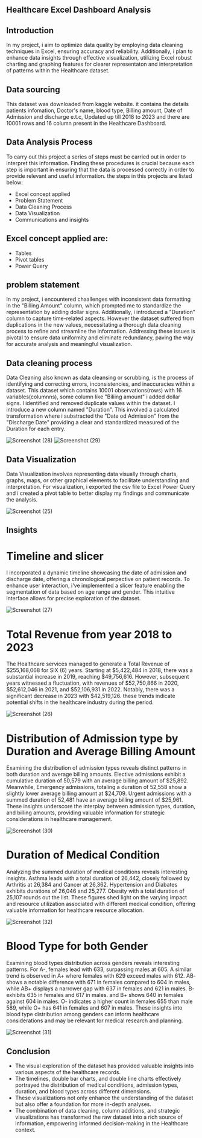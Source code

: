 ## Healthcare Excel Dashboard Analysis
## Introduction
In my project, i aim to optimize data quality by employing data cleaning techniques in Excel, ensuring accuracy and reliability. Additionally, i plan to enhance data insights through effective visualization, utilizing Excel robust charting and graphing features for clearer representaton and interpretation of patterns within the Healthcare dataset.

## Data sourcing 
This dataset was downloaded from kaggle website. it contains the details patients infomation, Doctor's name, blood type, Billing amount, Date of Admission and discharge e.t.c, Updated up till 2018 to 2023 and there are 10001 rows and 16 column present in the Healthcare Dashboard.

## Data Analysis Process
To carry out this project a series of steps must be carried out in order to interpret this information. Finding these procedures is crucial because each step is important in ensuring that the data is processed correctly in order to provide relevant and useful information. the steps in this projects are listed below:

- Excel concept applied
- Problem Statement 
- Data Cleaning Process
- Data Visualization
- Communications and insights

## Excel concept applied are:

- Tables
- Pivot tables 
- Power Query

## problem statement
In my project, i encountered chaallenges with inconsistent data formatting in the "Billing Amount" column, which prompted me to standardize the representation by adding dollar signs.
Additionally, i introduced a "Duration" column to capture time-related aspects. However the dataset suffered from duplications in the new values, necessitating a thorough data cleaning process to refine and streamline the information.
Addressing these issues is pivotal to ensure data uniformity and eliminate redundancy, paving the way for accurate analysis and meaningful visualization.

## Data cleaning process
Data Cleaning also known as data cleansing or scrubbing, is the process of identifying and correcting errors, inconsistencies, and inaccuracies within a dataset. This dataset which contains 10001 observations(rows) with 16 variables(columnns), some column like "Biliing amount" i added dollar signs. I identified and removed duplicate values within the dataset. 
I introduce a new column named "Duration". This involved a calculated transformation where i substracted the "Date od Admission" from the "Discharge Date" providing a clear and standardized measured of the Duration for each entry.

![Screenshot (28)](https://github.com/olaanalyst/Excel_project/assets/141564936/6ebf0f1e-50f3-4705-af32-1330f3aa5fb5)
![Screenshot (29)](https://github.com/olaanalyst/Excel_project/assets/141564936/118dca6c-a498-429f-ac4d-c88abda9786d)

## Data Visualization
Data Visualization involves representing data visually through charts, graphs, maps, or other graphical elements to facilitate understanding and interpretation.
For visualization, i exported the csv file to Excel Power Query and i created a pivot table to better display my findings and communicate the analysis.

![Screenshot (25)](https://github.com/olaanalyst/Excel_project/assets/141564936/20fa75e8-a5de-41d6-8723-6d3ef1a09d30)

## Insights
# Timeline and slicer
I incorporated a dynamic timeline showcasing the date of admission and discharge date, offering a chronological perpective on patient records.
To enhance user interaction, i've implemented a slicer feature enabling the segmentation of data based on age range and gender. This intuitive interface allows for precise exploration of the dataset. 

![Screenshot (27)](https://github.com/olaanalyst/Excel_project/assets/141564936/d5cb0e2b-384a-45b9-9158-b01e8c76bd5d)

# Total Revenue from year 2018 to 2023
The Healthcare services managed to generate a Total Revenue of $255,168,068 for SIX (6) years. Starting at $5,422,484 in 2018, there was a substantial increase in 2019, reaching $49,756,616. However, subsequent years witnessed a fluctuation, with revenues of $52,750,866 in 2020, $52,612,046 in 2021, and $52,106,931 in 2022. Notably, there was a significant decrease in 2023 with $42,519,126. these trends indicate potential shifts in the healthcare industry during the period.

![Screenshot (26)](https://github.com/olaanalyst/Excel_project/assets/141564936/3181aa9e-a3af-4f54-b957-c65f99642059)

# Distribution of Admission type by Duration and Average Billing Amount
Examining the distribution of admission types reveals distinct patterns in both duration and average billing amounts. Elective admissions exhibit a cumulative duration of 50,579 with an average billing amount of $25,892. Meanwhile, Emergency admissions, totaling a duration of 52,558 show a slightly lower average billing amount at $24,709. Urgent admissions with a summed duration of 52,481 have an average billing amount of $25,961. These insights underscore the interplay between admission types, duration, and billing amounts, providing valuable information for strategic considerations in healthcare management.  

![Screenshot (30)](https://github.com/olaanalyst/Excel_project/assets/141564936/0a02cc11-9b3e-4886-b024-36a1ccebdf1b)

# Duration of Medical Condition
Analyzing the summed duration of medical conditions reveals interesting insights. Asthma leads with a total duration of 26,442, closely followed by Arthritis at 26,384 and Cancer at 26,362. Hypertension and Diabates exhibits durations of 26,046 and 25,277. Obesity with a total duration of 25,107 rounds out the list. These figures shed light on the varying impact and resource utilization associated with different medical condition, offering valuable information for healthcare resource allocation.

![Screenshot (32)](https://github.com/olaanalyst/Excel_project/assets/141564936/79184fd1-08b0-435e-b034-7ac78ce131a3)

# Blood Type for both Gender
Examining blood types distribution across genders reveals interesting patterns. For A-, females lead with 633, surpassing males at 605. A similar trend is observed in A+ where females with 629 exceed males with 612. AB- shows a notable difference with 671 in females compared to 604 in males, while AB+ displays a narrower gap with 637 in females and 621 in males. B- exhibits 635 in females and 617 in males. and B+ shows 640 in females against 604 in males. O- indicates a higher count in females 655 than male 589, while O+ has 641 in females and 607 in males. These insights into blood type distribution among genders can inform healthcare considerations and may be relevant for medical research and planning.

![Screenshot (31)](https://github.com/olaanalyst/Excel_project/assets/141564936/20ff46c6-c35f-4bce-b681-130066618a72)

## Conclusion
- The visual exploration of the dataset has provided valuable insights into various aspects of the healthcare records.
- The timelines, double bar charts, and double line charts effectively portrayed the distribution of medical conditions, admission types, duration, and blood types across different dimensions.
- These visualizations not only enhance the understanding of the dataset but also offer a foundation for more in-depth analyses.
- The combination of data cleaning, column additions, and strategic visualizations has transformed the raw dataset into a rich source of information, empowering informed decision-making in the Healthcare context.

